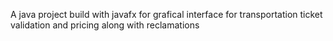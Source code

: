 A java project build with javafx for grafical interface for transportation ticket validation and pricing along with reclamations
